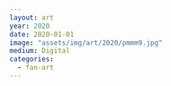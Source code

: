```yaml
---
layout: art
year: 2020
date: 2020-01-01
image: "assets/img/art/2020/pmmm9.jpg"
medium: Digital
categories:
  - fan-art
---
```

